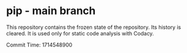 # pip - main branch

This repository contains the frozen state of the repository.
Its history is cleared. It is used only for static code
analysis with Codacy.

Commit Time: 1714548900